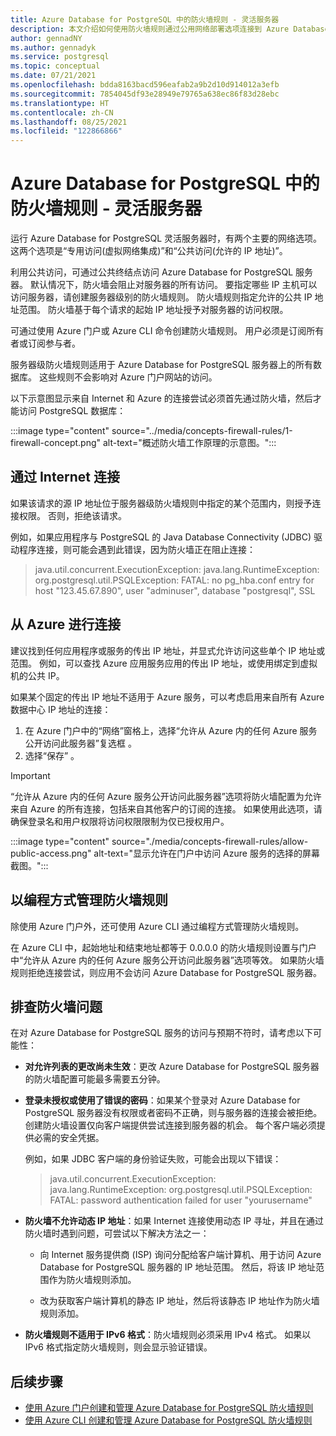```yaml
---
title: Azure Database for PostgreSQL 中的防火墙规则 - 灵活服务器
description: 本文介绍如何使用防火墙规则通过公用网络部署选项连接到 Azure Database for PostgreSQL 灵活服务器。
author: gennadNY
ms.author: gennadyk
ms.service: postgresql
ms.topic: conceptual
ms.date: 07/21/2021
ms.openlocfilehash: bdda8163bacd596eafab2a9b2d10d914012a3efb
ms.sourcegitcommit: 7854045df93e28949e79765a638ec86f83d28ebc
ms.translationtype: HT
ms.contentlocale: zh-CN
ms.lasthandoff: 08/25/2021
ms.locfileid: "122866866"
---
```

# <a name="firewall-rules-in-azure-database-for-postgresql---flexible-server"></a>Azure Database for PostgreSQL 中的防火墙规则 - 灵活服务器
运行 Azure Database for PostgreSQL 灵活服务器时，有两个主要的网络选项。 这两个选项是“专用访问(虚拟网络集成)”和“公共访问(允许的 IP 地址)”。 

利用公共访问，可通过公共终结点访问 Azure Database for PostgreSQL 服务器。 默认情况下，防火墙会阻止对服务器的所有访问。 要指定哪些 IP 主机可以访问服务器，请创建服务器级别的防火墙规则。 防火墙规则指定允许的公共 IP 地址范围。 防火墙基于每个请求的起始 IP 地址授予对服务器的访问权限。

可通过使用 Azure 门户或 Azure CLI 命令创建防火墙规则。 用户必须是订阅所有者或订阅参与者。

服务器级防火墙规则适用于 Azure Database for PostgreSQL 服务器上的所有数据库。 这些规则不会影响对 Azure 门户网站的访问。

以下示意图显示来自 Internet 和 Azure 的连接尝试必须首先通过防火墙，然后才能访问 PostgreSQL 数据库：

:::image type="content" source="../media/concepts-firewall-rules/1-firewall-concept.png" alt-text="概述防火墙工作原理的示意图。":::

## <a name="connect-from-the-internet"></a>通过 Internet 连接
如果该请求的源 IP 地址位于服务器级防火墙规则中指定的某个范围内，则授予连接权限。 否则，拒绝该请求。 

例如，如果应用程序与 PostgreSQL 的 Java Database Connectivity (JDBC) 驱动程序连接，则可能会遇到此错误，因为防火墙正在阻止连接：

> java.util.concurrent.ExecutionException: java.lang.RuntimeException: org.postgresql.util.PSQLException: FATAL: no pg\_hba.conf entry for host "123.45.67.890", user "adminuser", database "postgresql", SSL

## <a name="connect-from-azure"></a>从 Azure 进行连接
建议找到任何应用程序或服务的传出 IP 地址，并显式允许访问这些单个 IP 地址或范围。 例如，可以查找 Azure 应用服务应用的传出 IP 地址，或使用绑定到虚拟机的公共 IP。 

如果某个固定的传出 IP 地址不适用于 Azure 服务，可以考虑启用来自所有 Azure 数据中心 IP 地址的连接：

1. 在 Azure 门户中的“网络”窗格上，选择“允许从 Azure 内的任何 Azure 服务公开访问此服务器”复选框 。 
1. 选择“保存”  。 

> [!IMPORTANT]
> “允许从 Azure 内的任何 Azure 服务公开访问此服务器”选项将防火墙配置为允许来自 Azure 的所有连接，包括来自其他客户的订阅的连接。 如果使用此选项，请确保登录名和用户权限将访问权限限制为仅已授权用户。 

:::image type="content" source="./media/concepts-firewall-rules/allow-public-access.png" alt-text="显示允许在门户中访问 Azure 服务的选择的屏幕截图。":::

## <a name="programmatically-manage-firewall-rules"></a>以编程方式管理防火墙规则
除使用 Azure 门户外，还可使用 Azure CLI 通过编程方式管理防火墙规则。 

在 Azure CLI 中，起始地址和结束地址都等于 0.0.0.0 的防火墙规则设置与门户中“允许从 Azure 内的任何 Azure 服务公开访问此服务器”选项等效。 如果防火墙规则拒绝连接尝试，则应用不会访问 Azure Database for PostgreSQL 服务器。

## <a name="troubleshoot-firewall-problems"></a>排查防火墙问题
在对 Azure Database for PostgreSQL 服务的访问与预期不符时，请考虑以下可能性：

* **对允许列表的更改尚未生效**：更改 Azure Database for PostgreSQL 服务器的防火墙配置可能最多需要五分钟。

* **登录未授权或使用了错误的密码**：如果某个登录对 Azure Database for PostgreSQL 服务器没有权限或者密码不正确，则与服务器的连接会被拒绝。 创建防火墙设置仅向客户端提供尝试连接到服务器的机会。 每个客户端必须提供必需的安全凭据。

  例如，如果 JDBC 客户端的身份验证失败，可能会出现以下错误：

  > java.util.concurrent.ExecutionException: java.lang.RuntimeException: org.postgresql.util.PSQLException: FATAL: password authentication failed for user "yourusername"

* **防火墙不允许动态 IP 地址**：如果 Internet 连接使用动态 IP 寻址，并且在通过防火墙时遇到问题，可尝试以下解决方法之一：

  * 向 Internet 服务提供商 (ISP) 询问分配给客户端计算机、用于访问 Azure Database for PostgreSQL 服务器的 IP 地址范围。 然后，将该 IP 地址范围作为防火墙规则添加。

  * 改为获取客户端计算机的静态 IP 地址，然后将该静态 IP 地址作为防火墙规则添加。

* **防火墙规则不适用于 IPv6 格式**：防火墙规则必须采用 IPv4 格式。 如果以 IPv6 格式指定防火墙规则，则会显示验证错误。


## <a name="next-steps"></a>后续步骤

* [使用 Azure 门户创建和管理 Azure Database for PostgreSQL 防火墙规则](how-to-manage-firewall-portal.md)
* [使用 Azure CLI 创建和管理 Azure Database for PostgreSQL 防火墙规则](how-to-manage-firewall-cli.md)
